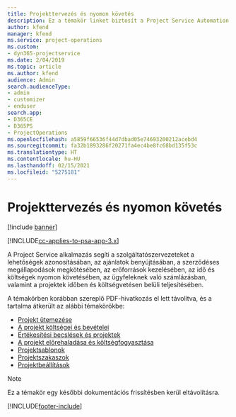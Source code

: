 ```yaml
---
title: Projekttervezés és nyomon követés
description: Ez a témakör linket biztosít a Project Service Automation tervezéssel és nyomon követéssel kapcsolatos információihoz.
author: kfend
manager: kfend
ms.service: project-operations
ms.custom:
- dyn365-projectservice
ms.date: 2/04/2019
ms.topic: article
ms.author: kfend
audience: Admin
search.audienceType:
- admin
- customizer
- enduser
search.app:
- D365CE
- D365PS
- ProjectOperations
ms.openlocfilehash: a5859f66536f44d7dbad05e74693200212acebd4
ms.sourcegitcommit: fa32b1893286f20271fa4ec4be8fc68bd135f53c
ms.translationtype: HT
ms.contentlocale: hu-HU
ms.lasthandoff: 02/15/2021
ms.locfileid: "5275181"
---
```

# <a name="project-planning-and-tracking"></a>Projekttervezés és nyomon követés

[!include [banner](../../includes/psa-now-project-operations.md)]

[!INCLUDE[cc-applies-to-psa-app-3.x](../../includes/cc-applies-to-psa-app-3x.md)]

A Project Service alkalmazás segíti a szolgáltatószervezeteket a lehetőségek azonosításában, az ajánlatok benyújtásában, a szerződéses megállapodások megkötésében, az erőforrások kezelésében, az idő és költségek nyomon követésében, az ügyfeleknek való számlázásban, valamint a projektek időben és költségvetésen belüli teljesítésében. 

A témakörben korábban szereplő PDF-hivatkozás el lett távolítva, és a tartalma átkerült az alábbi témakörökbe:

- [Projekt ütemezése](../project-creating.md)
- [A projekt költségei és bevételei](../project-estimating.md)
- [Értékesítési becslések és projektek](../project-leveraging.md)
- [A projekt előrehaladása és költségfogyasztása](../project-tracking.md)
- [Projektsablonok](../project-templates.md)
- [Projektszakaszok](../project-stages.md)
- [Projektbeállítások](../project-settings.md)

> [!NOTE]
> Ez a témakör egy későbbi dokumentációs frissítésben kerül eltávolításra. 


[!INCLUDE[footer-include](../../includes/footer-banner.md)]
